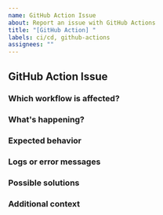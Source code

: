 ```yaml
---
name: GitHub Action Issue
about: Report an issue with GitHub Actions
title: "[GitHub Action] "
labels: ci/cd, github-actions
assignees: ""
---
```


## GitHub Action Issue

### Which workflow is affected?

<!-- e.g., master.yml, pull-request.yml -->

### What's happening?

<!-- Please describe the issue you're experiencing -->

### Expected behavior

<!-- What did you expect to happen? -->

### Logs or error messages

<!-- Please include any relevant logs or error messages -->

### Possible solutions

<!-- If you have any ideas on how to solve this issue, please share -->

### Additional context

<!-- Add any other context about the problem here -->
